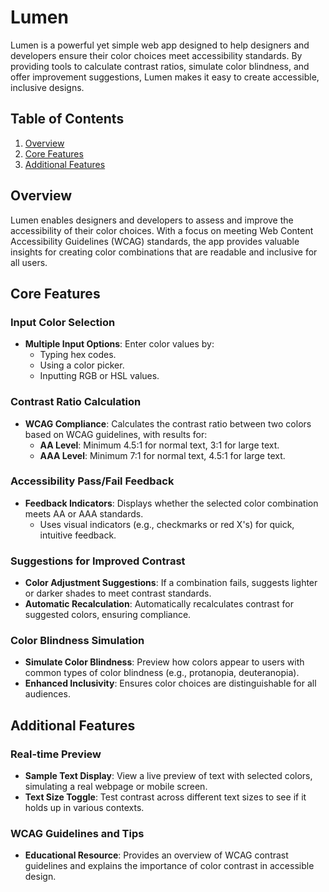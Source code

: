 # Lumen

Lumen is a powerful yet simple web app designed to help designers and developers ensure their color choices meet accessibility standards. By providing tools to calculate contrast ratios, simulate color blindness, and offer improvement suggestions, Lumen makes it easy to create accessible, inclusive designs.

## Table of Contents

1. [Overview](#overview)
2. [Core Features](#core-features)
3. [Additional Features](#additional-features)

## Overview

Lumen enables designers and developers to assess and improve the accessibility of their color choices. With a focus on meeting Web Content Accessibility Guidelines (WCAG) standards, the app provides valuable insights for creating color combinations that are readable and inclusive for all users.

## Core Features

### Input Color Selection
- **Multiple Input Options**: Enter color values by:
  - Typing hex codes.
  - Using a color picker.
  - Inputting RGB or HSL values.
  
### Contrast Ratio Calculation
- **WCAG Compliance**: Calculates the contrast ratio between two colors based on WCAG guidelines, with results for:
  - **AA Level**: Minimum 4.5:1 for normal text, 3:1 for large text.
  - **AAA Level**: Minimum 7:1 for normal text, 4.5:1 for large text.

### Accessibility Pass/Fail Feedback
- **Feedback Indicators**: Displays whether the selected color combination meets AA or AAA standards.
  - Uses visual indicators (e.g., checkmarks or red X's) for quick, intuitive feedback.

### Suggestions for Improved Contrast
- **Color Adjustment Suggestions**: If a combination fails, suggests lighter or darker shades to meet contrast standards.
- **Automatic Recalculation**: Automatically recalculates contrast for suggested colors, ensuring compliance.

### Color Blindness Simulation
- **Simulate Color Blindness**: Preview how colors appear to users with common types of color blindness (e.g., protanopia, deuteranopia).
- **Enhanced Inclusivity**: Ensures color choices are distinguishable for all audiences.

## Additional Features

### Real-time Preview
- **Sample Text Display**: View a live preview of text with selected colors, simulating a real webpage or mobile screen.
- **Text Size Toggle**: Test contrast across different text sizes to see if it holds up in various contexts.

### WCAG Guidelines and Tips
- **Educational Resource**: Provides an overview of WCAG contrast guidelines and explains the importance of color contrast in accessible design.


